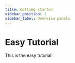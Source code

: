 ```yaml
---
title: Getting started
sidebar_position: 1
sidebar_label: Overview panels
---
```


# Easy Tutorial

This is the easy tutorial!